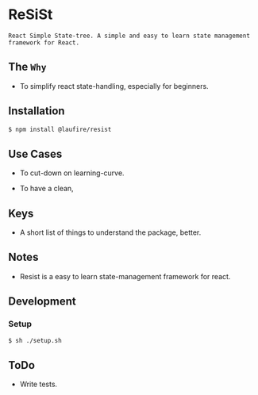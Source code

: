 # ReSiSt

	React Simple State-tree. A simple and easy to learn state management framework for React.

## The `Why`

* To simplify react state-handling, especially for beginners.

## Installation

```sh
$ npm install @laufire/resist
```

## Use Cases

* To cut-down on learning-curve.

* To have a clean,

## Keys

* A short list of things to understand the package, better.

## Notes

* Resist is a easy to learn state-management framework for react.

## Development

### Setup

```sh
$ sh ./setup.sh
```

## ToDo

* Write tests.
